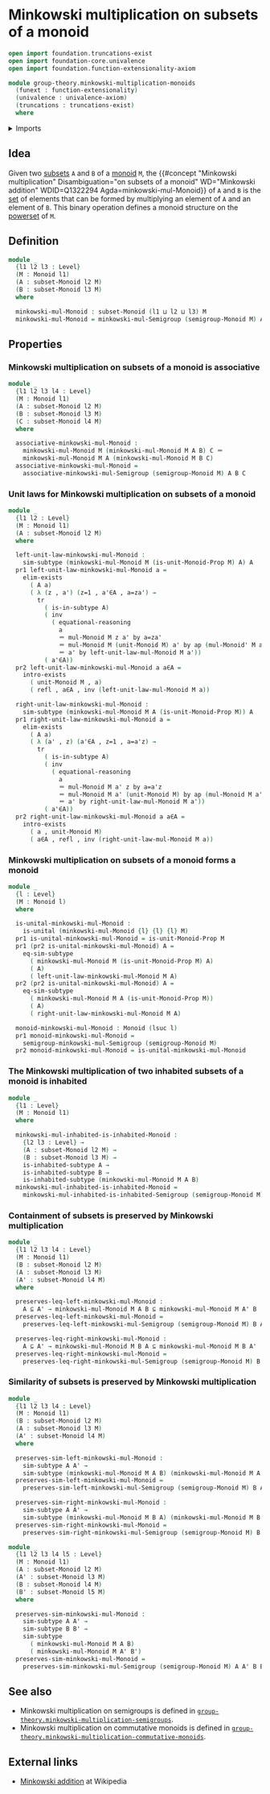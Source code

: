 # Minkowski multiplication on subsets of a monoid

```agda
open import foundation.truncations-exist
open import foundation-core.univalence
open import foundation.function-extensionality-axiom

module group-theory.minkowski-multiplication-monoids
  (funext : function-extensionality)
  (univalence : univalence-axiom)
  (truncations : truncations-exist)
  where
```

<details><summary>Imports</summary>

```agda
open import foundation.action-on-identifications-functions
open import foundation.dependent-pair-types
open import foundation.existential-quantification funext univalence truncations
open import foundation.identity-types funext
open import foundation.inhabited-subtypes funext univalence truncations
open import foundation.powersets funext univalence truncations
open import foundation.subtypes funext univalence truncations
open import foundation.transport-along-identifications
open import foundation.unital-binary-operations
open import foundation.universe-levels

open import group-theory.minkowski-multiplication-semigroups funext univalence truncations
open import group-theory.monoids funext univalence truncations
open import group-theory.subsets-monoids funext univalence truncations
```

</details>

## Idea

Given two [subsets](group-theory.subsets-monoids.md) `A` and `B` of a
[monoid](group-theory.monoids.md) `M`, the
{{#concept "Minkowski multiplication" Disambiguation="on subsets of a monoid" WD="Minkowski addition" WDID=Q1322294  Agda=minkowski-mul-Monoid}}
of `A` and `B` is the [set](foundation-core.sets.md) of elements that can be
formed by multiplying an element of `A` and an element of `B`. This binary
operation defines a monoid structure on the [powerset](foundation.powersets.md)
of `M`.

## Definition

```agda
module _
  {l1 l2 l3 : Level}
  (M : Monoid l1)
  (A : subset-Monoid l2 M)
  (B : subset-Monoid l3 M)
  where

  minkowski-mul-Monoid : subset-Monoid (l1 ⊔ l2 ⊔ l3) M
  minkowski-mul-Monoid = minkowski-mul-Semigroup (semigroup-Monoid M) A B
```

## Properties

### Minkowski multiplication on subsets of a monoid is associative

```agda
module _
  {l1 l2 l3 l4 : Level}
  (M : Monoid l1)
  (A : subset-Monoid l2 M)
  (B : subset-Monoid l3 M)
  (C : subset-Monoid l4 M)
  where

  associative-minkowski-mul-Monoid :
    minkowski-mul-Monoid M (minkowski-mul-Monoid M A B) C ＝
    minkowski-mul-Monoid M A (minkowski-mul-Monoid M B C)
  associative-minkowski-mul-Monoid =
    associative-minkowski-mul-Semigroup (semigroup-Monoid M) A B C
```

### Unit laws for Minkowski multiplication on subsets of a monoid

```agda
module _
  {l1 l2 : Level}
  (M : Monoid l1)
  (A : subset-Monoid l2 M)
  where

  left-unit-law-minkowski-mul-Monoid :
    sim-subtype (minkowski-mul-Monoid M (is-unit-Monoid-Prop M) A) A
  pr1 left-unit-law-minkowski-mul-Monoid a =
    elim-exists
      ( A a)
      ( λ (z , a') (z=1 , a'∈A , a=za') →
        tr
          ( is-in-subtype A)
          ( inv
            ( equational-reasoning
              a
              ＝ mul-Monoid M z a' by a=za'
              ＝ mul-Monoid M (unit-Monoid M) a' by ap (mul-Monoid' M a') z=1
              ＝ a' by left-unit-law-mul-Monoid M a'))
          ( a'∈A))
  pr2 left-unit-law-minkowski-mul-Monoid a a∈A =
    intro-exists
      ( unit-Monoid M , a)
      ( refl , a∈A , inv (left-unit-law-mul-Monoid M a))

  right-unit-law-minkowski-mul-Monoid :
    sim-subtype (minkowski-mul-Monoid M A (is-unit-Monoid-Prop M)) A
  pr1 right-unit-law-minkowski-mul-Monoid a =
    elim-exists
      ( A a)
      ( λ (a' , z) (a'∈A , z=1 , a=a'z) →
        tr
          ( is-in-subtype A)
          ( inv
            ( equational-reasoning
              a
              ＝ mul-Monoid M a' z by a=a'z
              ＝ mul-Monoid M a' (unit-Monoid M) by ap (mul-Monoid M a') z=1
              ＝ a' by right-unit-law-mul-Monoid M a'))
          ( a'∈A))
  pr2 right-unit-law-minkowski-mul-Monoid a a∈A =
    intro-exists
      ( a , unit-Monoid M)
      ( a∈A , refl , inv (right-unit-law-mul-Monoid M a))
```

### Minkowski multiplication on subsets of a monoid forms a monoid

```agda
module _
  {l : Level}
  (M : Monoid l)
  where

  is-unital-minkowski-mul-Monoid :
    is-unital (minkowski-mul-Monoid {l} {l} {l} M)
  pr1 is-unital-minkowski-mul-Monoid = is-unit-Monoid-Prop M
  pr1 (pr2 is-unital-minkowski-mul-Monoid) A =
    eq-sim-subtype
      ( minkowski-mul-Monoid M (is-unit-Monoid-Prop M) A)
      ( A)
      ( left-unit-law-minkowski-mul-Monoid M A)
  pr2 (pr2 is-unital-minkowski-mul-Monoid) A =
    eq-sim-subtype
      ( minkowski-mul-Monoid M A (is-unit-Monoid-Prop M))
      ( A)
      ( right-unit-law-minkowski-mul-Monoid M A)

  monoid-minkowski-mul-Monoid : Monoid (lsuc l)
  pr1 monoid-minkowski-mul-Monoid =
    semigroup-minkowski-mul-Semigroup (semigroup-Monoid M)
  pr2 monoid-minkowski-mul-Monoid = is-unital-minkowski-mul-Monoid
```

### The Minkowski multiplication of two inhabited subsets of a monoid is inhabited

```agda
module _
  {l1 : Level}
  (M : Monoid l1)
  where

  minkowski-mul-inhabited-is-inhabited-Monoid :
    {l2 l3 : Level} →
    (A : subset-Monoid l2 M) →
    (B : subset-Monoid l3 M) →
    is-inhabited-subtype A →
    is-inhabited-subtype B →
    is-inhabited-subtype (minkowski-mul-Monoid M A B)
  minkowski-mul-inhabited-is-inhabited-Monoid =
    minkowski-mul-inhabited-is-inhabited-Semigroup (semigroup-Monoid M)
```

### Containment of subsets is preserved by Minkowski multiplication

```agda
module _
  {l1 l2 l3 l4 : Level}
  (M : Monoid l1)
  (B : subset-Monoid l2 M)
  (A : subset-Monoid l3 M)
  (A' : subset-Monoid l4 M)
  where

  preserves-leq-left-minkowski-mul-Monoid :
    A ⊆ A' → minkowski-mul-Monoid M A B ⊆ minkowski-mul-Monoid M A' B
  preserves-leq-left-minkowski-mul-Monoid =
    preserves-leq-left-minkowski-mul-Semigroup (semigroup-Monoid M) B A A'

  preserves-leq-right-minkowski-mul-Monoid :
    A ⊆ A' → minkowski-mul-Monoid M B A ⊆ minkowski-mul-Monoid M B A'
  preserves-leq-right-minkowski-mul-Monoid =
    preserves-leq-right-minkowski-mul-Semigroup (semigroup-Monoid M) B A A'
```

### Similarity of subsets is preserved by Minkowski multiplication

```agda
module _
  {l1 l2 l3 l4 : Level}
  (M : Monoid l1)
  (B : subset-Monoid l2 M)
  (A : subset-Monoid l3 M)
  (A' : subset-Monoid l4 M)
  where

  preserves-sim-left-minkowski-mul-Monoid :
    sim-subtype A A' →
    sim-subtype (minkowski-mul-Monoid M A B) (minkowski-mul-Monoid M A' B)
  preserves-sim-left-minkowski-mul-Monoid =
    preserves-sim-left-minkowski-mul-Semigroup (semigroup-Monoid M) B A A'

  preserves-sim-right-minkowski-mul-Monoid :
    sim-subtype A A' →
    sim-subtype (minkowski-mul-Monoid M B A) (minkowski-mul-Monoid M B A')
  preserves-sim-right-minkowski-mul-Monoid =
    preserves-sim-right-minkowski-mul-Semigroup (semigroup-Monoid M) B A A'

module _
  {l1 l2 l3 l4 l5 : Level}
  (M : Monoid l1)
  (A : subset-Monoid l2 M)
  (A' : subset-Monoid l3 M)
  (B : subset-Monoid l4 M)
  (B' : subset-Monoid l5 M)
  where

  preserves-sim-minkowski-mul-Monoid :
    sim-subtype A A' →
    sim-subtype B B' →
    sim-subtype
      ( minkowski-mul-Monoid M A B)
      ( minkowski-mul-Monoid M A' B')
  preserves-sim-minkowski-mul-Monoid =
    preserves-sim-minkowski-mul-Semigroup (semigroup-Monoid M) A A' B B'
```

## See also

- Minkowski multiplication on semigroups is defined in
  [`group-theory.minkowski-multiplication-semigroups`](group-theory.minkowski-multiplication-semigroups.md).
- Minkowski multiplication on commutative monoids is defined in
  [`group-theory.minkowski-multiplication-commutative-monoids`](group-theory.minkowski-multiplication-commutative-monoids.md).

## External links

- [Minkowski addition](https://en.wikipedia.org/wiki/Minkowski_addition) at
  Wikipedia
